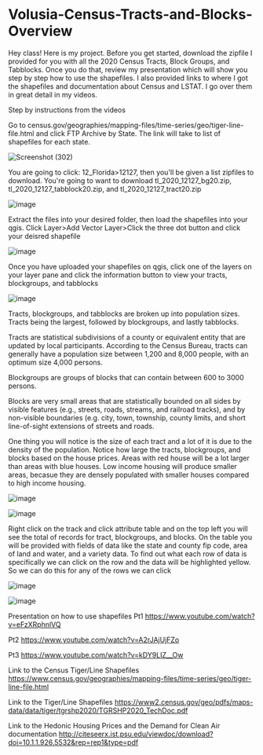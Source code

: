 # Volusia-Census-Tracts-and-Blocks-Overview
Hey class! Here is my project. Before you get started, download the zipfile I provided for you with all the 2020 Census Tracts, Block Groups, and Tabblocks. Once you do that, review my presentation which will show you step by step how to use the shapefiles. I also provided links to where I got the shapefiles and documentation about Census and LSTAT. I go over them in great detail in my videos. 

Step by instructions from the videos

Go to census.gov/geographies/mapping-files/time-series/geo/tiger-line-file.html and click FTP Archive by State. The link will take to list of shapefiles for each state. 

![Screenshot (302)](https://user-images.githubusercontent.com/82833246/116909297-02b90200-ac12-11eb-9cce-934f9bef3229.png)

You are going to click: 12_Florida>12127, then you'll be given a list zipfiles to download. You're going to want to download tl_2020_12127_bg20.zip, tl_2020_12127_tabblock20.zip, and tl_2020_12127_tract20.zip

![image](https://user-images.githubusercontent.com/82833246/116910944-490f6080-ac14-11eb-9205-11530a9580ec.png)

Extract the files into your desired folder, then load the shapefiles into your qgis. Click Layer>Add Vector Layer>Click the three dot button and click your deisred shapefile 

![image](https://user-images.githubusercontent.com/82833246/116912344-149ca400-ac16-11eb-838b-2e5bc09d4448.png)

Once you have uploaded your shapefiles on qgis, click one of the layers on your layer pane and click the information button to view your tracts, blockgroups, and tabblocks

![image](https://user-images.githubusercontent.com/82833246/116934527-1759c200-ac33-11eb-9cac-b113dc44f209.png)

Tracts, blockgroups, and tabblocks are broken up into population sizes. Tracts being the largest, followed by blockgroups, and lastly tabblocks. 

Tracts are statistical subdivisions of a county or equivalent entity that are updated by local participants. According to the Census Bureau, tracts can generally have a population size between 1,200 and 8,000 people, with an optimum size 4,000 persons. 

Blockgroups are groups of blocks that can contain between 600 to 3000 persons.

Blocks are very small areas that are statistically bounded on all sides by visible features (e.g., streets, roads, streams, and railroad tracks), and by non-visible boundaries (e.g. city, town, township, county limits, and short line-of-sight extensions of streets and roads.

One thing you will notice is the size of each tract and a lot of it is due to the density of the population. Notice how large the tracts, blockgroups, and blocks based on the house prices. Areas with red house will be a lot larger than areas with blue houses. Low income housing will produce smaller areas, becasue they are densely populated with smaller houses compared to high income housing.

![image](https://user-images.githubusercontent.com/82833246/116937273-ff843d00-ac36-11eb-984e-2700dbdca2a0.png)

![image](https://user-images.githubusercontent.com/82833246/116937387-25a9dd00-ac37-11eb-8576-dc34dd3bbdc3.png)

Right click on the track and click attribute table and on the top left you will see the total of records for tract, blockgroups, and blocks. On the table you will be provided with fields of data like the state and county fip code, area of land and water, and a variety data. To find out what each row of data is specifically we can click on the row and the data will be highlighted yellow. So we can do this for any of the rows we can click 

![image](https://user-images.githubusercontent.com/82833246/116934675-453f0680-ac33-11eb-8f6b-5566194a74ab.png)

![image](https://user-images.githubusercontent.com/82833246/116935084-da41ff80-ac33-11eb-9c19-86febdbe6991.png)

Presentation on how to use shapefiles 
Pt1 https://www.youtube.com/watch?v=eFzXRphnlVQ

Pt2 https://www.youtube.com/watch?v=A2rJAjUjFZo

Pt3 https://www.youtube.com/watch?v=kDY9LIZ__Ow

Link to the Census Tiger/Line Shapefiles
https://www.census.gov/geographies/mapping-files/time-series/geo/tiger-line-file.html

Link to the Tiger/Line Shapefiles
https://www2.census.gov/geo/pdfs/maps-data/data/tiger/tgrshp2020/TGRSHP2020_TechDoc.pdf

Link to the Hedonic Housing Prices and the Demand for Clean Air documentation
http://citeseerx.ist.psu.edu/viewdoc/download?doi=10.1.1.926.5532&rep=rep1&type=pdf

